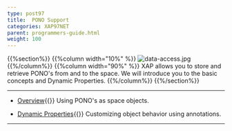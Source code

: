 ```yaml
---
type: post97
title:  PONO Support
categories: XAP97NET
parent: programmers-guide.html
weight: 100
---
```




{{%section%}}
{{%column width="10%" %}}
![data-access.jpg](/attachment_files/subject/data-access.png)
{{%/column%}}
{{%column width="90%" %}}
XAP allows you to store and retrieve PONO's from and to the space. We will introduce you to the basic concepts and Dynamic Properties.
{{%/column%}}
{{%/section%}}

<hr/>

- [Overview](./poco-entries.html){{<wbr>}}
Using PONO's as space objects.

- [Dynamic Properties](./poco-dynamic-properties.html){{<wbr>}}
Customizing object behavior using annotations.

<hr/>





